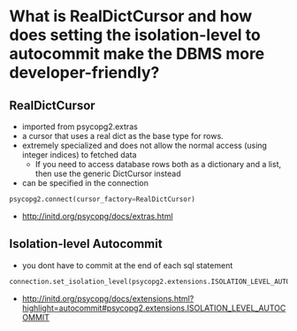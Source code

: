 # What is RealDictCursor and how does setting the isolation-level to autocommit make the DBMS more developer-friendly?


## RealDictCursor

- imported from psycopg2.extras
- a cursor that uses a real dict as the base type for rows.
- extremely specialized and does not allow the normal access (using integer indices) to fetched data
  - If you need to access database rows both as a dictionary and a list, then use the generic DictCursor instead
- can be specified in the connection
``` python
psycopg2.connect(cursor_factory=RealDictCursor)
```
- http://initd.org/psycopg/docs/extras.html


## Isolation-level Autocommit

- you dont have to commit at the end of each sql statement

``` python
connection.set_isolation_level(psycopg2.extensions.ISOLATION_LEVEL_AUTOCOMMIT)
```
- http://initd.org/psycopg/docs/extensions.html?highlight=autocommit#psycopg2.extensions.ISOLATION_LEVEL_AUTOCOMMIT
